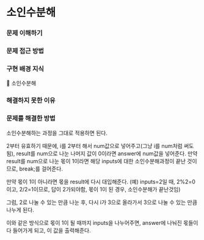 # 소인수분해

### 문제 이해하기

### 문제 접근 방법

### 구현 배경 지식

📍 소인수분해

### 해결하지 못한 이유

### 문제를 해결한 방법

소인수분해하는 과정을 그대로 적용하면 된다.

2부터 유효하기 때문에, i를 2부터 해서 num값으로 넣어주고(그냥 i를 num처럼 써도 됨), result를 num으로 나눈 나머지 값이 0이라면 answer에 num값을 넣어준다. 만약 result를 num으로 나눈 몫이 1이라면 해당 inputs에 대한 소인수분해과정이 끝난 것이므로, break;를 걸어준다.

만약 몫이 1이 아니라면 몫을 result에 다시 대입해준다. (예) inputs=2일 때, 2%2=0이고, 2/2=1이므로, 답이 2가되야함, 몫이 1이 된 경우, 소인수분해가 끝난것임)

그럼, 2로 나눌 수 있는 만큼 나눈 후, 다시 i가 3으로 올라가서 3으로 나눌 수 있는 만큼 나누게 된다.

이와 같은 방식으로 몫이 1이 될 때까지 inputs을 나누어주면, answer에 나눠진 몫들이 다 들어가게 되고, 이 값을 출력해준다.